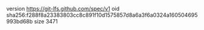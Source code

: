 version https://git-lfs.github.com/spec/v1
oid sha256:f288f8a23383803cc8c891f10d1575857d8a6a3f6a0324a160504695993bd68b
size 3471
